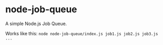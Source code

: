 # node-job-queue
A simple Node.js Job Queue.

Works like this:
`node node-job-queue/index.js job1.js job2.js job3.js ...`
